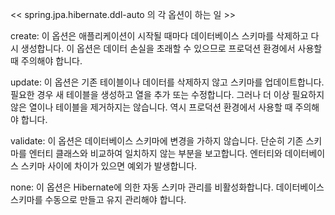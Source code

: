 <<  spring.jpa.hibernate.ddl-auto 의 각 옵션이 하는 일 >>

create: 이 옵션은 애플리케이션이 시작될 때마다 데이터베이스 스키마를 삭제하고 다시 생성합니다. 		이 옵션은 데이터 손실을 초래할 수 있으므로 프로덕션 환경에서 사용할 때 
		주의해야 합니다.

update: 이 옵션은 기존 테이블이나 데이터를 삭제하지 않고 스키마를 업데이트합니다. 
		필요한 경우 새 테이블을 생성하고 열을 추가 또는 수정합니다. 
		그러나 더 이상 필요하지 않은 열이나 테이블을 제거하지는 않습니다.
        역시 프로덕션 환경에서 사용할 때 주의해야 합니다.
        
validate: 이 옵션은 데이터베이스 스키마에 변경을 가하지 않습니다. 
		단순히 기존 스키마를 엔터티 클래스와 비교하여 일치하지 않는 부분을 보고합니다.
		엔터티와 데이터베이스 스키마 사이에 차이가 있으면 예외가 발생합니다.

none: 이 옵션은 Hibernate에 의한 자동 스키마 관리를 비활성화합니다. 
		데이터베이스 스키마를 수동으로 만들고 유지 관리해야 합니다.
